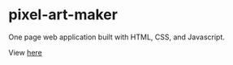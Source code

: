 # pixel-art-maker

One page web application built with HTML, CSS, and Javascript.

View [here](http://www.brandonvernon.com/pixel-art-maker.html)
